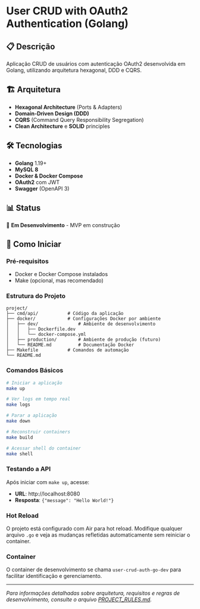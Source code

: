 # User CRUD with OAuth2 Authentication (Golang)

## 📋 Descrição

Aplicação CRUD de usuários com autenticação OAuth2 desenvolvida em Golang, utilizando arquitetura hexagonal, DDD e CQRS.

## 🏗️ Arquitetura

- **Hexagonal Architecture** (Ports & Adapters)
- **Domain-Driven Design (DDD)**
- **CQRS** (Command Query Responsibility Segregation)
- **Clean Architecture** e **SOLID** principles

## 🛠️ Tecnologias

- **Golang** 1.19+
- **MySQL 8**
- **Docker & Docker Compose**
- **OAuth2** com JWT
- **Swagger** (OpenAPI 3)

## 📊 Status

🚧 **Em Desenvolvimento** - MVP em construção

## 🚀 Como Iniciar

### Pré-requisitos
- Docker e Docker Compose instalados
- Make (opcional, mas recomendado)

### Estrutura do Projeto
```
project/
├── cmd/api/           # Código da aplicação
├── docker/            # Configurações Docker por ambiente
│   ├── dev/               # Ambiente de desenvolvimento
│   │   ├── Dockerfile.dev
│   │   └── docker-compose.yml
│   ├── production/        # Ambiente de produção (futuro)
│   └── README.md          # Documentação Docker
├── Makefile           # Comandos de automação
└── README.md
```

### Comandos Básicos

```bash
# Iniciar a aplicação
make up

# Ver logs em tempo real
make logs

# Parar a aplicação
make down

# Reconstruir containers
make build

# Acessar shell do container
make shell
```

### Testando a API

Após iniciar com `make up`, acesse:
- **URL**: http://localhost:8080
- **Resposta**: `{"message": "Hello World!"}`

### Hot Reload

O projeto está configurado com Air para hot reload. Modifique qualquer arquivo `.go` e veja as mudanças refletidas automaticamente sem reiniciar o container.

### Container

O container de desenvolvimento se chama `user-crud-auth-go-dev` para facilitar identificação e gerenciamento.

---

*Para informações detalhadas sobre arquitetura, requisitos e regras de desenvolvimento, consulte o arquivo [PROJECT_RULES.md](./PROJECT_RULES.md).*